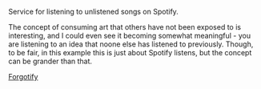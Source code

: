 Service for listening to unlistened songs on Spotify. 

The concept of consuming art that others have not been exposed to is interesting, and I could even see it becoming somewhat meaningful - you are listening to an idea that noone else has listened to previously. Though, to be fair, in this example this is just about Spotify listens, but the concept can be grander than that.

[Forgotify](https://forgotify.com/)

